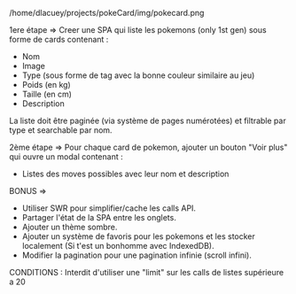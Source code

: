 /home/dlacuey/projects/pokeCard/img/pokecard.png

1ere étape => Creer une SPA qui liste les pokemons (only 1st gen) sous forme de cards contenant :

- Nom
- Image
- Type (sous forme de tag avec la bonne couleur similaire au jeu)
- Poids (en kg)
- Taille (en cm)
- Description

La liste doit être paginée (via système de pages numérotées) et filtrable par type et searchable par nom.

2ème étape => Pour chaque card de pokemon, ajouter un bouton "Voir plus" qui ouvre un modal contenant :

- Listes des moves possibles avec leur nom et description

BONUS =>

- Utiliser SWR pour simplifier/cache les calls API.
- Partager l'état de la SPA entre les onglets.
- Ajouter un thème sombre.
- Ajouter un système de favoris pour les pokemons et les stocker localement (Si t'est un bonhomme avec IndexedDB).
- Modifier la pagination pour une pagination infinie (scroll infini).

CONDITIONS : Interdit d'utiliser une "limit" sur les calls de listes supérieure a 20
